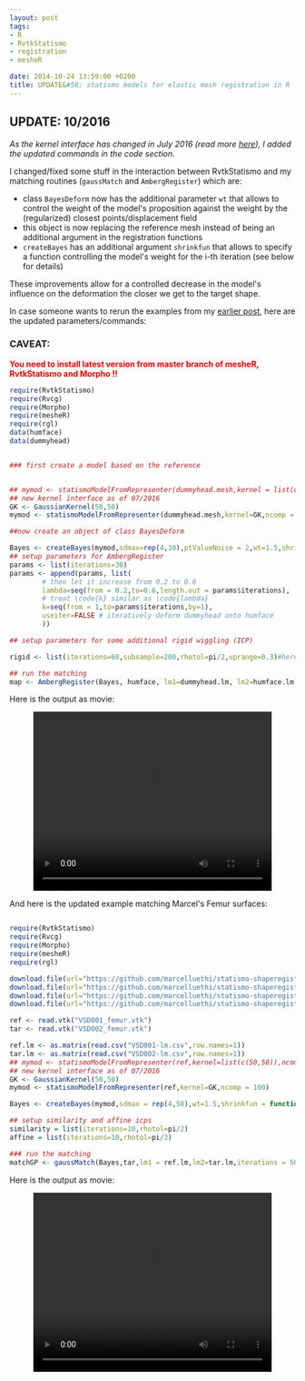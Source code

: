 ```yaml
---
layout: post
tags: 
- R 
- RvtkStatismo 
- registration
- mesheR

date: 2014-10-24 13:59:00 +0200
title: UPDATE&#58; statismo models for elastic mesh registration in R
---
```


## UPDATE: 10/2016
*As the kernel interface has changed in July 2016 (read more [here](/2016/03/17/RvtkStatismo_new_kernels/)), I added the updated commands in the code section.*


I changed/fixed some stuff in the interaction between RvtkStatismo and my matching routines (```gaussMatch``` and ```AmbergRegister```) which are:

* class ```BayesDeform``` now has the additional parameter ```wt``` that allows to control the weight of the model's proposition against the weight by the (regularized) closest points/displacement field
* this object is now replacing the reference mesh instead of being an additional argument in the registration functions
* ```createBayes``` has an additional argument ```shrinkfun``` that allows to specify a function controlling the model's weight for the i-th iteration (see below for details)

These improvements allow for a controlled decrease in the model's influence on the deformation the closer we get to the target shape.

In case someone wants to rerun the examples from my [earlier post](http://zarquon42b.github.io/2014/08/14/statismoMatching/), here are the updated parameters/commands:



### CAVEAT:
<font color="#FF0000"><b>You need to install latest version from master branch of mesheR, RvtkStatismo and Morpho !!</b>
</font>

```r
require(RvtkStatismo)
require(Rvcg)
require(Morpho)
require(mesheR)
require(rgl)
data(humface)
data(dummyhead)


### first create a model based on the reference


## mymod <- statismoModelFromRepresenter(dummyhead.mesh,kernel = list(c(50,50)),ncomp = 100) ## Old Interface
## new kernel interface as of 07/2016
GK <- GaussianKernel(50,50)
mymod <- statismoModelFromRepresenter(dummyhead.mesh,kernel=GK,ncomp = 100)

##now create an object of class BayesDeform

Bayes <- createBayes(mymod,sdmax=rep(4,30),ptValueNoise = 2,wt=1.5,shrinkfun = function(x,i){ x <- x*0.9^i})# we start off with a rather strong weight for the model with each iteration it will be 90% of the previous weight
## setup parameters for AmbergRegister
params <- list(iterations=30)
params <- append(params, list(
        # then let it increase from 0.2 to 0.6
        lambda=seq(from = 0.2,to=0.6,length.out = params$iterations),
        # treat \code{k} similar as \code{lambda}
        k=seq(from = 1,to=params$iterations,by=1),
        useiter=FALSE # iteratively deform dummyhead onto humface
        ))

## setup parameters for some additional rigid wiggling (ICP)

rigid <- list(iterations=60,subsample=200,rhotol=pi/2,uprange=0.3)#here we specify an overlap between reference and target of 30% 

## run the matching
map <- AmbergRegister(Bayes, humface, lm1=dummyhead.lm, lm2=humface.lm, iterations=params$iterations,k=params$k, lambda=params$lambda, useiter=params$useiter,rigid=rigid,visualize = T)

```
Here is the output as movie:
<center>
<video width="420" height="315" controls> <source src="/resources/videos/face1.webm" frameborder="0" allowfullscreen> </video>
</center>

And here is the updated example matching Marcel's Femur surfaces:

```r

require(RvtkStatismo)
require(Rvcg)
require(Morpho)
require(mesheR)
require(rgl)

download.file(url="https://github.com/marcelluethi/statismo-shaperegistration/raw/master/data/VSD001_femur.vtk","./VSD001_femur.vtk",method = "w")
download.file(url="https://github.com/marcelluethi/statismo-shaperegistration/raw/master/data/VSD002_femur.vtk","./VSD002_femur.vtk",method = "w")
download.file(url="https://github.com/marcelluethi/statismo-shaperegistration/raw/master/data/VSD001-lm.csv","./VSD001-lm.csv",method = "w")
download.file(url="https://github.com/marcelluethi/statismo-shaperegistration/raw/master/data/VSD002-lm.csv","./VSD002-lm.csv",method = "w")

ref <- read.vtk("VSD001_femur.vtk")
tar <- read.vtk("VSD002_femur.vtk")

ref.lm <- as.matrix(read.csv("VSD001-lm.csv",row.names=1))
tar.lm <- as.matrix(read.csv("VSD002-lm.csv",row.names=1))
## mymod <- statismoModelFromRepresenter(ref,kernel=list(c(50,50)),ncomp = 100) ## Old Interface
## new kernel interface as of 07/2016
GK <- GaussianKernel(50,50)
mymod <- statismoModelFromRepresenter(ref,kernel=GK,ncomp = 100) 

Bayes <- createBayes(mymod,sdmax = rep(4,50),wt=1.5,shrinkfun = function(x,i){ x <- x*0.93^i})

## setup similarity and affine icps
similarity = list(iterations=10,rhotol=pi/2)
affine = list(iterations=10,rhotol=pi/2)

### run the matching
matchGP <- gaussMatch(Bayes,tar,lm1 = ref.lm,lm2=tar.lm,iterations = 50,sigma = 30,gamma=2,toldist = 30,angtol = pi/2,nh=100,visualize = T,similarity = similarity,affine = affine)


```

Here is the output as movie:

<center>
<video width="420" height="315" controls> <source src="/resources/videos/femur.webm" frameborder="0" allowfullscreen> </video>
</center>




